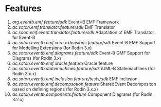 # Features #
1. *org.eventb.emf.feature/sdk*  Event=B EMF Framework
2. *ac.soton.emf.translator.feature/sdk* EMF Translator
3. *ac.soon.emf.event.translator.feature/sdk* Adaptation of EMF Translator for Event-B
4. *ac.soton.eventb.emf.core.extensions.feature/sdk* Event-B EMF Support for Modelling Extensions (for Rodin 3.x)
5. *ac.soton.eventb.emf.diagrams.feature/sdk* Event-B GMF Support for Diagrams (for Rodin 3.x)
6. *ac.soton.eventb.emf.oracle.feature* Oracle feature
7. *ac.soton.eventb.statemachines.feature/sdk* iUML-B Statemachines (for Rodin 3.x.x)
8. *ac.soton.eventb.emf.inclusion.feature/tests/sdk* EMF Inclusion
9. *ac.soton.eventb.emf.decompsotion.feature* SharedEvent Decompositon based on defining regions (for Rodin 3.x.x)
10. *ac.soton.eventb.components.feature* Component Diagrams (for Rodin 3.2.x)
